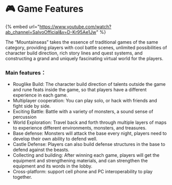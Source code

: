 # 🎮 Game Features



{% embed url="https://www.youtube.com/watch?ab_channel=SalvoOfficial&v=D-Kr95Ae1Jw" %}



The “Mountainseas” takes the essence of traditional games of the same category, providing players with cool battle scenes, unlimited possibilities of character build direction, rich story lines and quest systems, and constructing a grand and uniquely fascinating virtual world for the players.

### Main features：

* Rouglike Build: The  character build direction of talents outside the game and rune feats inside the game, so that players have a different experience in each game.
* Multiplayer cooperation: You can play solo, or hack with friends and fight side by side.
* Exciting Battle: Battle with a variety of monsters, a sound sense of percussion
* World Exploration: Travel back and forth through multiple layers of maps to experience different environments, monsters, and treasures.
* Base defense: Monsters will attack the base every night, players need to develop their own ability to defend well.
* Castle Defense: Players can also build defense structures in the base to defend against the beasts.
* Collecting and building: After winning each game, players will get the equipment and strengthening materials, and can strengthen the equipment and its words in the lobby.
* Cross-platform: support cell phone and PC interoperability to play together.

